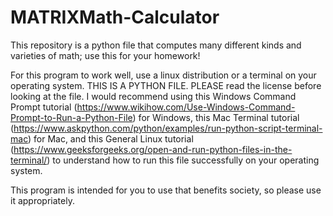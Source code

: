 # MATRIXMath-Calculator
This repository is a python file that computes many different kinds and varieties of math; use this for your homework!

For this program to work well, use a linux distribution or a terminal on your operating system. THIS IS A PYTHON FILE. PLEASE read the license before looking at the file. I would recommend using this Windows Command Prompt tutorial (https://www.wikihow.com/Use-Windows-Command-Prompt-to-Run-a-Python-File) for Windows, this Mac Terminal tutorial (https://www.askpython.com/python/examples/run-python-script-terminal-mac) for Mac, and this General Linux tutorial (https://www.geeksforgeeks.org/open-and-run-python-files-in-the-terminal/) to understand how to run this file successfully on your operating system.

This program is intended for you to use that benefits society, so please use it appropriately.
